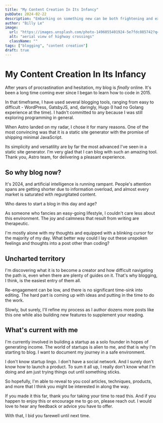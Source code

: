```yaml
---
title: "My Content Creation In Its Infancy"
pubDate: 2024-02-22
description: "Embarking on something new can be both frightening and exciting. In my case, it's a mix of both. Creating content involves putting myself out there for the world to see. I'm starting small with the hope that it will blossom into a consistent flow of creativity. In this post, I share my thoughts on the reasons behind the existence of this blog."
author: "Billy Le"
image:
  url: "https://images.unsplash.com/photo-1496055401924-5e7fdc885742?q=80&w=1974&auto=format&fit=crop&ixlib=rb-4.0.3&ixid=M3wxMjA3fDB8MHxwaG90by1wYWdlfHx8fGVufDB8fHx8fA%3D%3D"
  alt: "aerial view of highway crossings"
  className: ""
tags: ["blogging", "content creation"]
draft: true
---
```


# My Content Creation In Its Infancy

After years of procrastination and hesitation, my blog is _finally_ online. It's been a long time coming ever since I began to learn how to code in 2015.

In that timeframe, I have used several blogging tools, ranging from easy to difficult - WordPress, GatsbyJS, and, daringly, Hugo (I had no Golang experience at the time). I hadn't committed to any because I was still exploring programming in general.

When Astro landed on my radar, I chose it for many reasons. One of the most convincing was that it is a static site generator with the promise of shipping minimal JavaScript.

Its simplicity and versatility are by far the most advanced I've seen in a static site generator. I'm very glad that I can blog with such an amazing tool. Thank you, Astro team, for delivering a pleasant experience.

## So why blog now?

It's 2024, and artificial intelligence is running rampant. People's attention spans are getting shorter due to information overload, and almost every market is saturated with regurgitated content.

Who dares to start a blog in this day and age?

As someone who fancies an easy-going lifestyle, I couldn't care less about this environment. The joy and calmness that result from writing are therapeutic.

I'm mostly alone with my thoughts and equipped with a blinking cursor for the majority of my day. What better way could I lay out these unspoken feelings and thoughts into a post other than coding?

## Uncharted territory

I'm discovering what it is to become a creator and how difficult navigating the path is, even when there are plenty of guides on it. That's why blogging, I think, is the easiest entry of them all.

Re-engagement can be low, and there is no significant time-sink into editing. The hard part is coming up with ideas and putting in the time to do the work.

Slowly, but surely, I'll refine my process as I author dozens more posts like this one while also building new features to supplement your reading.

## What's current with me

I'm currently involved in building a startup as a solo founder in hopes of generating income. The world of startups is alien to me, and that is why I'm starting to blog. I want to document my journey in a safe environment.

I don't know startup lingo. I don't have a social network. And I surely don't know how to launch a product. To sum it all up, I really don't know what I'm doing and am just trying things out until something sticks.

So hopefully, I'm able to reveal to you cool articles, techniques, products, and more that I think you might be interested in along the way.

If you made it this far, thank you for taking your time to read this. And if you happen to enjoy this or encourage me to go on, please reach out. I would love to hear any feedback or advice you have to offer.

With that, I bid you farewell until next time.
